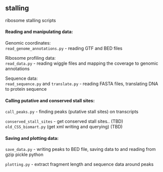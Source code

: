 ## stalling ##

ribosome stalling scripts  
   
   
#### Reading and manipulating data:

Genomic coordinates:  
   `read_genome_annotations.py` - reading GTF and BED files  

Ribosome profiling data:  
   `read_data.py` - reading wiggle files and mapping the coverage to genomic annotations  

Sequence data:  
   `read_sequence.py` and `translate.py` - reading FASTA files, translating DNA to protein sequence  
   
   
#### Calling putative and conserved stall sites:

   `call_peaks.py` - finding peaks (putative stall sites) on transcripts  

   `conserved_stall_sites` - get conserved stall sites.. (TBD)  
   `old_CSS_biomart.py` (get xml writing and querying) (TBD)  
   
   
#### Saving and plotting data:

   `save_data.py` - writing peaks to BED file, saving data to and reading from gzip pickle python  

   `plotting.py` - extract fragment length and sequence data around peaks 
